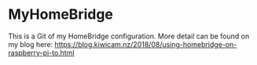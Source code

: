 # MyHomeBridge
This is a Git of my HomeBridge configuration. More detail can be found on my blog here: https://blog.kiwicam.nz/2018/08/using-homebridge-on-raspberry-pi-to.html
